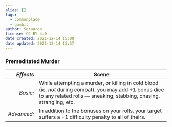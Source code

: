 ```yaml
---
alias: []
tags:
  - commonplace
  - gambit
author: Seraaron
license: CC BY 4.0
date created: 2021-12-14 15:00
date updated: 2021-12-14 15:57
---
```


### Premeditated Murder

|   _Effects_ | Scene                                                                                                                                                                         |
| ----------: | ----------------------------------------------------------------------------------------------------------------------------------------------------------------------------- |
|    _Basic:_ | While attempting a murder, or killing in cold blood (ie. _not_ during combat), you may add +1 bonus dice to any related rolls — sneaking, stabbing, chasing, strangling, etc. |
| _Advanced:_ | In addition to the bonuses on your rolls, your target suffers a +1 difficulty penalty to all of theirs.                                                                       |
